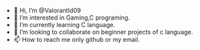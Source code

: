 - 👋 Hi, I’m @ValorantId09
- 👀 I’m interested in Gaming,C programing.
- 🌱 I’m currently learning C language.
- 💞️ I’m looking to collaborate on beginner projects of c language.
- 📫 How to reach me only github or my email.

<!---
ValorantId09/ValorantId09 is a ✨ special ✨ repository because its `README.md` (this file) appears on your GitHub profile.
You can click the Preview link to take a look at your changes.
--->
